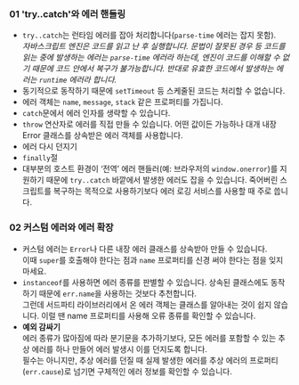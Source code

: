 ### 01 'try..catch'와 에러 핸들링

- `try..catch`는 런타임 에러를 잡아 처리합니다(`parse-time` 에러는 잡지 못함).  
  _자바스크립트 엔진은 코드를 읽고 난 후 실행합니다. 문법이 잘못된 경우 등 코드를 읽는 중에 발생하는 에러는 `parse-time` 에러라 하는데, 엔진이 코드를 이해할 수 없기 때문에 코드 안에서 복구가 불가능합니다. 반대로 유효한 코드에서 발생하는 에러는 `runtime` 에러라 합니다._
- 동기적으로 동작하기 때문에 `setTimeout` 등 스케줄된 코드는 처리할 수 없습니다.
- 에러 객체는 `name`, `message`, `stack` 같은 프로퍼티를 가집니다.
- `catch`문에서 에러 인자를 생략할 수 있습니다.
- `throw` 연산자로 에러를 직접 만들 수 있습니다. 어떤 값이든 가능하나 대개 내장 Error 클래스를 상속받은 에러 객체를 사용합니다.
- 에러 다시 던지기
- `finally`절
- 대부분의 호스트 환경이 ‘전역’ 에러 핸들러(예: 브라우저의 `window.onerror`)를 지원하기 때문에 `try..catch` 바깥에서 발생한 에러도 잡을 수 있습니다. 죽어버린 스크립트를 복구하는 목적으로 사용하기보다 에러 로깅 서비스를 사용할 때 주로 씁니다.


### 02 커스텀 에러와 에러 확장

- 커스텀 에러는 `Error`나 다른 내장 에러 클래스를 상속받아 만들 수 있습니다.   
  이때 `super`를 호출해야 한다는 점과 `name` 프로퍼티를 신경 써야 한다는 점을 잊지 마세요.
- `instanceof`를 사용하면 에러 종류를 판별할 수 있습니다. 상속된 클래스에도 동작하기 때문에 `err.name`을 사용하는 것보다 추천합니다.     
  그런데 서드파티 라이브러리에서 온 에러 객체는 클래스를 알아내는 것이 쉽지 않습니다. 이럴 땐 name 프로퍼티를 사용해 오류 종류를 확인할 수 있습니다.
- **예외 감싸기**   
  에러 종류가 많아짐에 따라 분기문을 추가하기보다, 모든 에러를 포함할 수 있는 추상 에러를 하나 만들어 에러 발생시 이를 던지도록 합니다.  
  필수는 아니지만, 추상 에러를 던질 때 실제 발생한 에러를 추상 에러의 프로퍼티(`err.cause`)로 넘기면 구체적인 에러 정보를 확인할 수 있습니다. 
